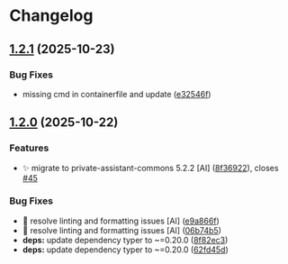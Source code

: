 # Changelog

## [1.2.1](https://github.com/stkr22/private-assistant-climate-skill-py/compare/v1.2.0...v1.2.1) (2025-10-23)


### Bug Fixes

* missing cmd in containerfile and update ([e32546f](https://github.com/stkr22/private-assistant-climate-skill-py/commit/e32546fbd6db49df8ce168a820461a556de20162))

## [1.2.0](https://github.com/stkr22/private-assistant-climate-skill-py/compare/v1.1.3...v1.2.0) (2025-10-22)


### Features

* :sparkles: migrate to private-assistant-commons 5.2.2 [AI] ([8f36922](https://github.com/stkr22/private-assistant-climate-skill-py/commit/8f36922375c34ca59a33e33bcea376b29f0c70f6)), closes [#45](https://github.com/stkr22/private-assistant-climate-skill-py/issues/45)


### Bug Fixes

* :bug: resolve linting and formatting issues [AI] ([e9a866f](https://github.com/stkr22/private-assistant-climate-skill-py/commit/e9a866fec6b5ad3f4156a8fbd946dd840245a4b2))
* :bug: resolve linting and formatting issues [AI] ([06b74b5](https://github.com/stkr22/private-assistant-climate-skill-py/commit/06b74b501de4f2e7c0545d76f2c64bbefc872d55))
* **deps:** update dependency typer to ~=0.20.0 ([8f82ec3](https://github.com/stkr22/private-assistant-climate-skill-py/commit/8f82ec38dcd283f506600a7098e14945bad7b4c1))
* **deps:** update dependency typer to ~=0.20.0 ([62fd45d](https://github.com/stkr22/private-assistant-climate-skill-py/commit/62fd45d6d4422e816d38ab6609476c7c0638705c))
